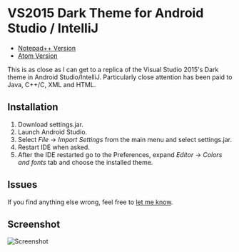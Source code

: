 # VS2015 Dark Theme for Android Studio / IntelliJ

- [Notepad++ Version](https://github.com/Nidre/VS2015-Dark-Npp/)
- [Atom Version](https://github.com/Nidre/VS2015-Dark-Atom/)

This is as close as I can get to a replica of the Visual Studio 2015's Dark theme in Android Studio/IntelliJ.  Particularly close attention has been paid to Java, C++/C, XML and HTML.

Installation
--------------------------
1. Download settings.jar.
2. Launch Android Studio.
3. Select *File* → *Import Settings* from the main menu and select settings.jar.
4. Restart IDE when asked.
5. After the IDE restarted go to the Preferences, expand *Editor* → *Colors and fonts* tab and choose the installed theme.

Issues
------
If you find anything else wrong, feel free to [let me know](https://github.com/Nidre/VS2015-Dark-Android-Studio/issues/new).

Screenshot
----------
![Screenshot](https://github.com/Nidre/VS2015-Dark-Android-Studio/blob/master/screenshot.png "Screenshot")
